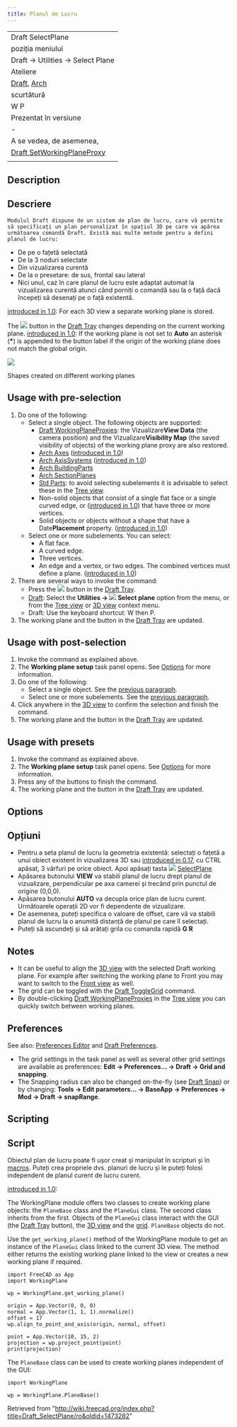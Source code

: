 ```yaml
---
title: Planul de Lucru
---
```

|  |
| --- |
| Draft SelectPlane |
| poziția meniului |
| Draft → Utilities → Select Plane |
| Ateliere |
| [Draft](/Draft_Workbench/ro "Draft Workbench/ro"), [Arch](/Arch_Workbench/ro "Arch Workbench/ro") |
| scurtătură |
| W P |
| Prezentat în versiune |
| - |
| A se vedea, de asemenea, |
| [Draft SetWorkingPlaneProxy](/Draft_SetWorkingPlaneProxy "Draft SetWorkingPlaneProxy") |
|  |

## Description

## Descriere

```
Modulul Draft dispune de un sistem de plan de lucru, care vă permite să specificați un plan personalizat în spațiul 3D pe care va apărea următoarea comandă Draft. Există mai multe metode pentru a defini planul de lucru:

```

* De pe o fațetă selectată
* De la 3 noduri selectate
* Din vizualizarea curentă
* De la o presetare: de sus, frontal sau lateral
* Nici unul, caz în care planul de lucru este adaptat automat la vizualizarea curentă atunci când porniți o comandă sau la o față dacă începeți să desenați pe o față existentă.

[introduced in 1.0](/Release_notes_1.0 "Release notes 1.0"): For each 3D view a separate working plane is stored.

The ![](/images/Draft_tray_button_plane.png) button in the [Draft Tray](/Draft_Tray "Draft Tray") changes depending on the current working plane. [introduced in 1.0](/Release_notes_1.0 "Release notes 1.0"): If the working plane is not set to **Auto** an asterisk (**\***) is appended to the button label if the origin of the working plane does not match the global origin.

![](/images/WorkingPlane_example.png)

Shapes created on different working planes

## Usage with pre-selection

1. Do one of the following:
   * Select a single object. The following objects are supported:
     + [Draft WorkingPlaneProxies](/Draft_WorkingPlaneProxy "Draft WorkingPlaneProxy"): the Vizualizare**View Data** (the camera position) and the Vizualizare**Visibility Map** (the saved visibility of objects) of the working plane proxy are also restored.
     + [Arch Axes](/Arch_Axis "Arch Axis") ([introduced in 1.0](/Release_notes_1.0 "Release notes 1.0"))
     + [Arch AxisSystems](/Arch_AxisSystem "Arch AxisSystem") ([introduced in 1.0](/Release_notes_1.0 "Release notes 1.0"))
     + [Arch BuildingParts](/Arch_BuildingPart "Arch BuildingPart")
     + [Arch SectionPlanes](/Arch_SectionPlane "Arch SectionPlane")
     + [Std Parts](/Std_Part "Std Part"): to avoid selecting subelements it is advisable to select these in the [Tree view](/Tree_view "Tree view").
     + Non-solid objects that consist of a single flat face or a single curved edge, or ([introduced in 1.0](/Release_notes_1.0 "Release notes 1.0")) that have three or more vertices.
     + Solid objects or objects without a shape that have a Date**Placement** property. ([introduced in 1.0](/Release_notes_1.0 "Release notes 1.0"))
   * Select one or more subelements. You can select:
     + A flat face.
     + A curved edge.
     + Three vertices.
     + An edge and a vertex, or two edges. The combined vertices must define a plane. ([introduced in 1.0](/Release_notes_1.0 "Release notes 1.0"))
2. There are several ways to invoke the command:
   * Press the ![](/images/Draft_tray_button_plane.png) button in the [Draft Tray](/Draft_Tray "Draft Tray").
   * [Draft](/Draft_Workbench "Draft Workbench"): Select the **Utilities → ![](/images/Draft_SelectPlane.svg) Select plane** option from the menu, or from the [Tree view](/Tree_view "Tree view") or [3D view](/3D_view "3D view") context menu.
   * Draft: Use the keyboard shortcut: W then P.
3. The working plane and the button in the [Draft Tray](/Draft_Tray "Draft Tray") are updated.

## Usage with post-selection

1. Invoke the command as explained above.
2. The **Working plane setup** task panel opens. See [Options](#Options) for more information.
3. Do one of the following:
   * Select a single object. See the [previous paragraph](#Usage_with_pre-selection).
   * Select one or more subelements. See the [previous paragraph](#Usage_with_pre-selection).
4. Click anywhere in the [3D view](/3D_view "3D view") to confirm the selection and finish the command.
5. The working plane and the button in the [Draft Tray](/Draft_Tray "Draft Tray") are updated.

## Usage with presets

1. Invoke the command as explained above.
2. The **Working plane setup** task panel opens. See [Options](#Options) for more information.
3. Press any of the buttons to finish the command.
4. The working plane and the button in the [Draft Tray](/Draft_Tray "Draft Tray") are updated.

## Options

## Opțiuni

* Pentru a seta planul de lucru la geometria existentă: selectați o fațetă a unui obiect existent în vizualizarea 3D sau [introduced in 0.17](/Release_notes_0.17 "Release notes 0.17"), cu CTRL apăsat, 3 vârfuri pe orice obiect. Apoi apăsați tasta  ![](/images/Draft_SelectPlane.png)  [SelectPlane](/Draft_SelectPlane "Draft SelectPlane")
* Apăsarea butonului  **VIEW** va stabili planul de lucru drept planul de vizualizare, perpendicular pe axa camerei și trecând prin punctul de origine (0,0,0).
* Apăsarea butonului  **AUTO** va decupla orice plan de lucru curent. Următoarele operații 2D vor fi dependente de vizualizare.
* De asemenea, puteți specifica o valoare de offset, care vă va stabili planul de lucru la o anumită distanță de planul pe care îl selectați.
* Puteți să ascundeți și să arătați grila cu comanda rapidă  **G**  **R**

## Notes

* It can be useful to align the [3D view](/3D_view "3D view") with the selected Draft working plane. For example after switching the working plane to Front you may want to switch to the [Front view](/Std_ViewFront "Std ViewFront") as well.
* The grid can be toggled with the [Draft ToggleGrid](/Draft_ToggleGrid "Draft ToggleGrid") command.
* By double-clicking [Draft WorkingPlaneProxies](/Draft_WorkingPlaneProxy "Draft WorkingPlaneProxy") in the [Tree view](/Tree_view "Tree view") you can quickly switch between working planes.

## Preferences

See also: [Preferences Editor](/Preferences_Editor "Preferences Editor") and [Draft Preferences](/Draft_Preferences "Draft Preferences").

* The grid settings in the task panel as well as several other grid settings are available as preferences: **Edit → Preferences... → Draft → Grid and snapping**.
* The Snapping radius can also be changed on-the-fly (see [Draft Snap](/Draft_Snap#Preferences "Draft Snap")) or by changing: **Tools → Edit parameters... → BaseApp → Preferences → Mod → Draft → snapRange**.

## Scripting

## Script

Obiectul plan de lucru poate fi ușor creat și manipulat în scripturi și în [macros](/Macros "Macros"). Puteți crea propriele dvs. planuri de lucru și le puteți folosi independent de planul curent de lucru curent.

[introduced in 1.0](/Release_notes_1.0 "Release notes 1.0"):

The WorkingPlane module offers two classes to create working plane objects: the `PlaneBase` class and the `PlaneGui` class. The second class inherits from the first. Objects of the `PlaneGui` class interact with the GUI (the [Draft Tray](/Draft_Tray "Draft Tray") button), the [3D view](/3D_view "3D view") and the [grid](/Draft_Snap_Grid "Draft Snap Grid"). `PlaneBase` objects do not.

Use the `get_working_plane()` method of the WorkingPlane module to get an instance of the `PlaneGui` class linked to the current 3D view. The method either returns the existing working plane linked to the view or creates a new working plane if required.

```
import FreeCAD as App
import WorkingPlane

wp = WorkingPlane.get_working_plane()

origin = App.Vector(0, 0, 0)
normal = App.Vector(1, 1, 1).normalize()
offset = 17
wp.align_to_point_and_axis(origin, normal, offset)

point = App.Vector(10, 15, 2)
projection = wp.project_point(point)
print(projection)

```

The `PlaneBase` class can be used to create working planes independent of the GUI:

```
import WorkingPlane

wp = WorkingPlane.PlaneBase()

```

Retrieved from "<http://wiki.freecad.org/index.php?title=Draft_SelectPlane/ro&oldid=1473282>"